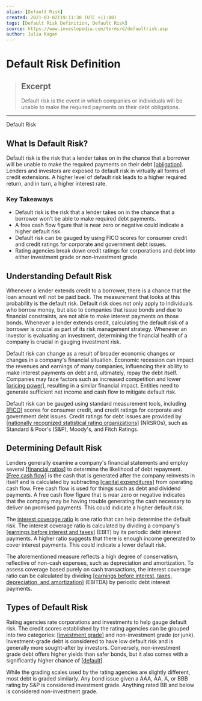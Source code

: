 ```yaml
---
alias: [Default Risk]
created: 2021-03-02T19:11:30 (UTC +11:00)
tags: [Default Risk Definition, Default Risk]
source: https://www.investopedia.com/terms/d/defaultrisk.asp
author: Julia Kagan
---
```


# Default Risk Definition

> ## Excerpt
> Default risk is the event in which companies or individuals will be unable to make the required payments on their debt obligations.

---

Default Risk
## What Is Default Risk?

Default risk is the risk that a lender takes on in the chance that a borrower will be unable to make the required payments on their debt [[obligation]](https://www.investopedia.com/terms/o/obligation.asp). Lenders and investors are exposed to default risk in virtually all forms of credit extensions. A higher level of default risk leads to a higher required return, and in turn, a higher interest rate. 

### Key Takeaways

-   Default risk is the risk that a lender takes on in the chance that a borrower won’t be able to make required debt payments.
-   A free cash flow figure that is near zero or negative could indicate a higher default risk.
-   Default risk can be gauged by using FICO scores for consumer credit and credit ratings for corporate and government debt issues.
-   Rating agencies break down credit ratings for corporations and debt into either investment grade or non-investment grade.

## Understanding Default Risk

Whenever a lender extends credit to a borrower, there is a chance that the loan amount will not be paid back. The measurement that looks at this probability is the default risk. Default risk does not only apply to individuals who borrow money, but also to companies that issue bonds and due to financial constraints, are not able to make interest payments on those bonds. Whenever a lender extends credit, calculating the default risk of a borrower is crucial as part of its risk management strategy. Whenever an investor is evaluating an investment, determining the financial health of a company is crucial in gauging investment risk.

Default risk can change as a result of broader economic changes or changes in a company's financial situation. Economic recession can impact the revenues and earnings of many companies, influencing their ability to make interest payments on debt and, ultimately, repay the debt itself. Companies may face factors such as increased competition and lower [[pricing power]](https://www.investopedia.com/terms/p/pricingpower.asp), resulting in a similar financial impact. Entities need to generate sufficient net income and cash flow to mitigate default risk.

Default risk can be gauged using standard measurement tools, including [[FICO]](https://www.investopedia.com/terms/f/fico-fair-isaac.asp) scores for consumer credit, and credit ratings for corporate and government debt issues. Credit ratings for debt issues are provided by [[nationally recognized statistical rating organizations]](https://www.investopedia.com/terms/n/nationally-recognized-statistical-ratings-organization.asp) (NRSROs), such as Standard & Poor's (S&P), Moody's, and Fitch Ratings.

## Determining Default Risk

Lenders generally examine a company's financial statements and employ several [[financial ratios]](https://www.investopedia.com/financial-ratios-4689817) to determine the likelihood of debt repayment. [[Free cash flow]](https://www.investopedia.com/terms/f/freecashflow.asp) is the cash that is generated after the company reinvests in itself and is calculated by subtracting [[capital expenditures]](https://www.investopedia.com/terms/c/capitalexpenditure.asp) from operating cash flow. Free cash flow is used for things such as debt and dividend payments. A free cash flow figure that is near zero or negative indicates that the company may be having trouble generating the cash necessary to deliver on promised payments. This could indicate a higher default risk.

The [interest coverage ratio](https://www.investopedia.com/terms/i/interestcoverageratio.asp) is one ratio that can help determine the default risk. The interest coverage ratio is calculated by dividing a company's [[earnings before interest and taxes]](https://www.investopedia.com/terms/e/ebit.asp) (EBIT) by its periodic debt interest payments. A higher ratio suggests that there is enough income generated to cover interest payments. This could indicate a lower default risk.

The aforementioned measure reflects a high degree of conservatism, reflective of non-cash expenses, such as depreciation and amortization. To assess coverage based purely on cash transactions, the interest coverage ratio can be calculated by dividing [[earnings before interest, taxes, depreciation, and amortization]](https://www.investopedia.com/terms/e/ebitda.asp) (EBITDA) by periodic debt interest payments.

## Types of Default Risk

Rating agencies rate corporations and investments to help gauge default risk. The credit scores established by the rating agencies can be grouped into two categories: [[investment grade]](https://www.investopedia.com/terms/i/investmentgrade.asp) and non-investment grade (or junk). Investment-grade debt is considered to have low default risk and is generally more sought-after by investors. Conversely, non-investment grade debt offers higher yields than safer bonds, but it also comes with a significantly higher chance of [[default]](https://www.investopedia.com/terms/d/default2.asp).

While the grading scales used by the rating agencies are slightly different, most debt is graded similarly. Any bond issue given a AAA, AA, A, or BBB rating by S&P is considered investment grade. Anything rated BB and below is considered non-investment grade.
